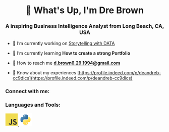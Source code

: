 <h1 align="center">🫡 What's Up, I'm Dre Brown</h1>
<h3 align="center">A inspiring Business Intelligence Analyst from Long Beach, CA, USA</h3>

- 🔭 I’m currently working on [Storytelling with DATA](https://public.tableau.com/shared/Z7KFTX5M7?:display_count=n&:origin=viz_share_link)

- 🌱 I’m currently learning **How to create a strong Portfolio**

- 📲 How to reach me **d.brown6.29.1994@gmail.com**

- 📄 Know about my experiences [https://profile.indeed.com/p/deandreb-cc9dics](https://profile.indeed.com/p/deandreb-cc9dics)

<h3 align="left">Connect with me:</h3>
<p align="left">
</p>

<h3 align="left">Languages and Tools:</h3>
<p align="left"> <a href="https://developer.mozilla.org/en-US/docs/Web/JavaScript" target="_blank" rel="noreferrer"> <img src="https://raw.githubusercontent.com/devicons/devicon/master/icons/javascript/javascript-original.svg" alt="javascript" width="40" height="40"/> </a> <a href="https://www.python.org" target="_blank" rel="noreferrer"> <img src="https://raw.githubusercontent.com/devicons/devicon/master/icons/python/python-original.svg" alt="python" width="40" height="40"/> </a> </p>
